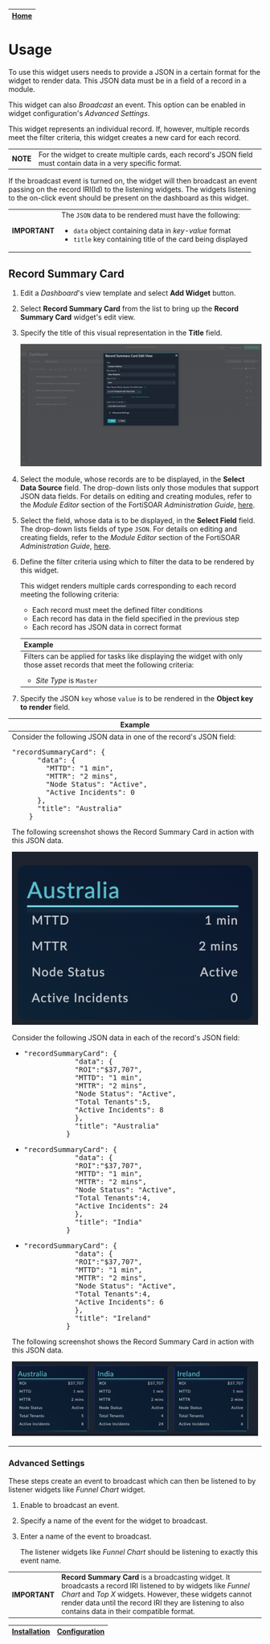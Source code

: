 | [Home](../README.md) |
|----------------------|

# Usage

To use this widget users needs to provide a JSON in a certain format for the widget to render data. This JSON data must be in a field of a record in a module.

This widget can also *Broadcast* an event. This option can be enabled in widget configuration's *Advanced Settings*. 

This widget represents an individual record. If, however, multiple records meet the filter criteria, this widget creates a new card for each record.

<table>
    <td><strong>NOTE</strong></td>
    <td>For the widget to create multiple cards, each record's JSON field must contain data in a very specific format.</td>
</table>

If the broadcast event is turned on, the widget will then broadcast an event passing on the record IRI(Id) to the listening widgets.
The widgets listening to the on-click event should be present on the dashboard as this widget.

<table>
    <td><strong>IMPORTANT</strong></td>
    <td>The <code>JSON</code> data to be rendered must have the following:
        <ul>
            <li><code>data</code> object containing data in <em>key-value</em> format</li>
            <li><code>title</code> key containing title of the card being displayed</li>
        </ul>
    </td>
</table>

## Record Summary Card

1. Edit a *Dashboard*'s view template and select **Add Widget** button.

2. Select **Record Summary Card** from the list to bring up the **Record Summary Card** widget's edit view.

3. Specify the title of this visual representation in the **Title** field.

    ![Edit View](./res/edit_view.png)

4. Select the module, whose records are to be displayed, in the **Select Data Source** field. The drop-down lists only those modules that support JSON data fields. For details on editing and creating modules, refer to the *Module Editor* section of the FortiSOAR *Administration Guide*, [here](https://docs.fortinet.com/document/fortisoar/7.4.1/administration-guide/97786/application-editor#Module_Editor).

5. Select the field, whose data is to be displayed, in the **Select Field** field. The drop-down lists fields of type `JSON`. For details on editing and creating fields, refer to the *Module Editor* section of the FortiSOAR *Administration Guide*, [here](https://docs.fortinet.com/document/fortisoar/7.4.1/administration-guide/97786/application-editor#Module_Editor).

6. Define the filter criteria using which to filter the data to be rendered by this widget.

    This widget renders multiple cards corresponding to each record meeting the following criteria:

    - Each record must meet the defined filter conditions
    - Each record has data in the field specified in the previous step
    - Each record has JSON data in correct format

    <table>
        <thead>
            <th>Example</th>
        </thead>
        <tbody>
            <td>Filters can be applied for tasks like displaying the widget with only those asset records that meet the following criteria:
                <ul>
                    <li><em>Site Type</em> is <code>Master</code></li>
                    <!-- <li>State is <em>Active</em></li> -->
                </ul>
            </td>
        </tbody>
    </table>

7. Specify the JSON `key` whose `value` is to be rendered in the **Object key to render** field.

<table>
    <thead>
        <th>Example</th>
    </thead>
    <tbody>
        <td>Consider the following JSON data in one of the record's JSON field:
            <pre>"recordSummaryCard": {
      "data": {
        "MTTD": "1 min",
        "MTTR": "2 mins",
        "Node Status": "Active",
        "Active Incidents": 0
      },
      "title": "Australia"
    }</pre>
            <p>The following screenshot shows the Record Summary Card in action with this JSON data.</p>
            <p><img src="./res/australiaCard.png" alt="Record Summary Tile"></p>
            <p>Consider the following JSON data in each of the record's JSON field:</p>
<ul>
    <li>
        <pre>"recordSummaryCard": {
            "data": {
            "ROI":"$37,707",
            "MTTD": "1 min",
            "MTTR": "2 mins",
            "Node Status": "Active",
            "Total Tenants":5,
            "Active Incidents": 8
            },
            "title": "Australia"
          }</pre>
    </li>
    <li>
        <pre>"recordSummaryCard": {
            "data": {
            "ROI":"$37,707",
            "MTTD": "1 min",
            "MTTR": "2 mins",
            "Node Status": "Active",
            "Total Tenants":4,
            "Active Incidents": 24
            },
            "title": "India"
          }</pre>
    </li>
    <li>
        <pre>"recordSummaryCard": {
            "data": {
            "ROI":"$37,707",
            "MTTD": "1 min",
            "MTTR": "2 mins",
            "Node Status": "Active",
            "Total Tenants":4,
            "Active Incidents": 6
            },
            "title": "Ireland"
          }</pre>
    </li>
</ul>
            <p>The following screenshot shows the Record Summary Card in action with this JSON data.</p>
            <p><img src="./res/allCards.png" alt="Record Summary Tile"></p>
        </td>
    </tbody>
</table>

### Advanced Settings

These steps create an event to broadcast which can then be listened to by listener widgets like *Funnel Chart* widget.

1. Enable to broadcast an event.

2. Specify a name of the event for the widget to broadcast.

3. Enter a name of the event to broadcast.

    The listener widgets like *Funnel Chart* should be listening to exactly this event name.

<table>
    <tr>
        <th>IMPORTANT</th>
        <td><strong>Record Summary Card</strong> is a broadcasting widget. It broadcasts a record IRI listened to by widgets like <em>Funnel Chart</em> and <em>Top X</em> widgets. However, these widgets cannot render data until the record IRI they are listening to also contains data in their compatible format.</td>
    </tr>
</table>

| [Installation](./setup.md#installation) | [Configuration](./setup.md#configuration) |
|-----------------------------------------|-------------------------------------------|